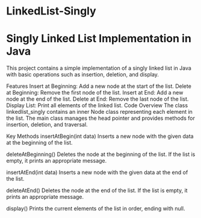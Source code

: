 # LinkedList-Singly
# Singly Linked List Implementation in Java
This project contains a simple implementation of a singly linked list in Java with basic operations such as insertion, deletion, and display.

Features
Insert at Beginning: Add a new node at the start of the list.
Delete at Beginning: Remove the first node of the list.
Insert at End: Add a new node at the end of the list.
Delete at End: Remove the last node of the list.
Display List: Print all elements of the linked list.
Code Overview
The class linkedlist_singly contains an inner Node class representing each element in the list. The main class manages the head pointer and provides methods for insertion, deletion, and traversal.

Key Methods
insertAtBegin(int data)
Inserts a new node with the given data at the beginning of the list.

deleteAtBeginning()
Deletes the node at the beginning of the list. If the list is empty, it prints an appropriate message.

insertAtEnd(int data)
Inserts a new node with the given data at the end of the list.

deleteAtEnd()
Deletes the node at the end of the list. If the list is empty, it prints an appropriate message.

display()
Prints the current elements of the list in order, ending with null.
